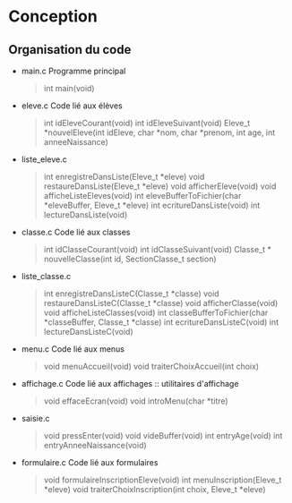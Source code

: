 # Conception

## Organisation du code

- main.c        Programme principal
    > int main(void)
- eleve.c       Code lié aux élèves
    > int idEleveCourant(void)
    > int idEleveSuivant(void)
    > Eleve_t *nouvelEleve(int idEleve, char *nom, char *prenom, int age, int anneeNaissance)
- liste_eleve.c
    > int enregistreDansListe(Eleve_t *eleve)
    > void restaureDansListe(Eleve_t *eleve)
    > void afficherEleve(void)
    > void afficheListeEleves(void)
    > int eleveBufferToFichier(char *eleveBuffer, Eleve_t *eleve)
    > int ecritureDansListe(void)
    > int lectureDansListe(void)
- classe.c      Code lié aux classes
    > int idClasseCourant(void)
    > int idClasseSuivant(void)
    > Classe_t * nouvelleClasse(int id, SectionClasse_t section)
- liste_classe.c
    > int enregistreDansListeC(Classe_t *classe)
    > void restaureDansListeC(Classe_t *classe)
    > void afficherClasse(void)
    > void afficheListeClasses(void)
    > int classeBufferToFichier(char *classeBuffer, Classe_t *classe)
    > int ecritureDansListeC(void)
    >int lectureDansListeC(void)
- menu.c        Code lié aux menus
    > void menuAccueil(void)
    > void traiterChoixAccueil(int choix)
- affichage.c   Code lié aux affichages :: utilitaires d'affichage
    > void effaceEcran(void)
    > void introMenu(char *titre)
- saisie.c
    > void pressEnter(void)
    > void videBuffer(void)
    > int entryAge(void)
    > int entryAnneeNaissance(void)
- formulaire.c  Code lié aux formulaires
    > void formulaireInscriptionEleve(void)
    > int menuInscription(Eleve_t *eleve)
    > void traiterChoixInscription(int choix, Eleve_t *eleve)